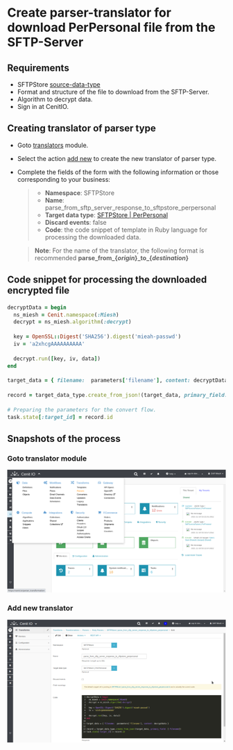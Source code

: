 # Create parser-translator for download PerPersonal file from the SFTP-Server

## Requirements

* SFTPStore [source-data-type](data-types/SFTPStore-PerPersonal.md)
* Format and structure of the file to download from the SFTP-Server.
* Algorithm to decrypt data.[<i class="fa fa-external-link" aria-hidden="true"></i>](algorithms/miesh-decrypt.md)
* Sign in at CenitIO.[<i class="fa fa-external-link" aria-hidden="true"></i>](https://cenit.io/users/sign_in)

## Creating translator of parser type

* Goto [translators](https://cenit.io/parser_transformation) module.
* Select the action [add new](https://cenit.io/parser_transformation/new) to create the new translator of parser type.
* Complete the fields of the form with the following information or those corresponding to your business:

    >- **Namespace**: SFTPStore
    >- **Name**: parse_from_sftp_server_response_to_sftpstore_perpersonal
    >- **Target data type**: [SFTPStore | PerPersonal](data-types/SFTPStore-PerPersonal.md)
    >- **Discard events**: false
    >- **Code**: the code snippet of template in Ruby language for processing the downloaded data.

    > **Note**: For the name of the translator, the following format is recommended **parse_from\_\{*origin*\}\_to\_\{*destination*\}**

## Code snippet for processing the downloaded encrypted file

```ruby
decryptData = begin
  ns_miesh = Cenit.namespace(:Miesh)
  decrypt = ns_miesh.algorithm(:decrypt)

  key = OpenSSL::Digest('SHA256').digest('mieah-passwd')
  iv = 'a2xhcgAAAAAAAAAA'

  decrypt.run([key, iv, data])
end

target_data = { filename:  parameters['filename'], content: decryptData }

record = target_data_type.create_from_json!(target_data, primary_field: [:filename])

# Preparing the parameters for the convert flow.
task.state[:target_id] = record.id
```

## Snapshots of the process

### Goto translator module

   ![](../assets/snapshots/common-trans/snapshots-002.png)
    
### Add new translator

   ![](../assets/snapshots/sftp-store-trans/snapshots-002.png)
